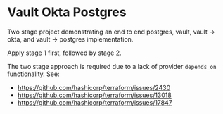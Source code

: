 # Vault Okta Postgres

Two stage project demonstrating an end to end postgres, vault, vault -> okta, and vault -> postgres implementation.

Apply stage 1 first, followed by stage 2.

The two stage approach is required due to a lack of provider `depends_on` functionality. See:

* https://github.com/hashicorp/terraform/issues/2430
* https://github.com/hashicorp/terraform/issues/13018
* https://github.com/hashicorp/terraform/issues/17847

